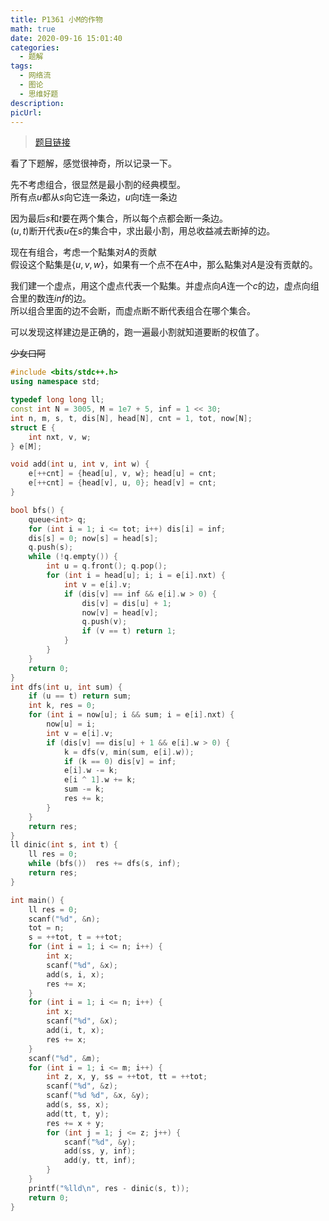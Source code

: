 ```yaml
---
title: P1361 小M的作物
math: true
date: 2020-09-16 15:01:40
categories: 
  - 题解
tags: 
  - 网络流
  - 图论
  - 思维好题
description: 
picUrl: 
---
```



>[题目链接](https://www.luogu.com.cn/problem/P1361)  

看了下题解，感觉很神奇，所以记录一下。  
<!--more-->
先不考虑组合，很显然是最小割的经典模型。  
所有点$u$都从$s$向它连一条边，$u$向$t$连一条边  

因为最后$s$和$t$要在两个集合，所以每个点都会断一条边。  
$(u,t)$断开代表$u$在$s$的集合中，求出最小割，用总收益减去断掉的边。  

现在有组合，考虑一个點集对$A$的贡献  
假设这个點集是$\{u,v,w \}$，如果有一个点不在$A$中，那么點集对$A$是没有贡献的。  

我们建一个虚点，用这个虚点代表一个點集。并虚点向$A$连一个$c$的边，虚点向组合里的数连$inf$的边。  
所以组合里面的边不会断，而虚点断不断代表组合在哪个集合。  

可以发现这样建边是正确的，跑一遍最小割就知道要断的权值了。  

~~少女口阿~~  

```cpp
#include <bits/stdc++.h>
using namespace std;

typedef long long ll;
const int N = 3005, M = 1e7 + 5, inf = 1 << 30;
int n, m, s, t, dis[N], head[N], cnt = 1, tot, now[N];
struct E {
    int nxt, v, w;
} e[M];

void add(int u, int v, int w) {
	e[++cnt] = {head[u], v, w}; head[u] = cnt;
	e[++cnt] = {head[v], u, 0}; head[v] = cnt;
}

bool bfs() {
    queue<int> q;
    for (int i = 1; i <= tot; i++) dis[i] = inf;
    dis[s] = 0; now[s] = head[s];
    q.push(s);
    while (!q.empty()) {
        int u = q.front(); q.pop();
        for (int i = head[u]; i; i = e[i].nxt) {
            int v = e[i].v;
            if (dis[v] == inf && e[i].w > 0) {
                dis[v] = dis[u] + 1;
                now[v] = head[v];
                q.push(v);
                if (v == t) return 1;
            }
        }
    }
    return 0;
}
int dfs(int u, int sum) {
    if (u == t) return sum;
    int k, res = 0;
    for (int i = now[u]; i && sum; i = e[i].nxt) {
        now[u] = i;
        int v = e[i].v;
        if (dis[v] == dis[u] + 1 && e[i].w > 0) {
            k = dfs(v, min(sum, e[i].w));
            if (k == 0) dis[v] = inf;
            e[i].w -= k;
            e[i ^ 1].w += k;
            sum -= k;
            res += k;
        }
    }
    return res;
}
ll dinic(int s, int t) {
    ll res = 0;
    while (bfs())  res += dfs(s, inf);
    return res;
}

int main() {
	ll res = 0;
    scanf("%d", &n);
	tot = n;
	s = ++tot, t = ++tot;
	for (int i = 1; i <= n; i++) {
		int x;
		scanf("%d", &x);
		add(s, i, x);
		res += x;
	} 
	for (int i = 1; i <= n; i++) {
		int x;
		scanf("%d", &x);
		add(i, t, x);
		res += x;
	}
	scanf("%d", &m);
	for (int i = 1; i <= m; i++) {
		int z, x, y, ss = ++tot, tt = ++tot;
		scanf("%d", &z);
		scanf("%d %d", &x, &y);
		add(s, ss, x);
		add(tt, t, y);
		res += x + y;
		for (int j = 1; j <= z; j++) {
			scanf("%d", &y);
            add(ss, y, inf);
			add(y, tt, inf);
		}
	}
	printf("%lld\n", res - dinic(s, t));
	return 0;
}

```